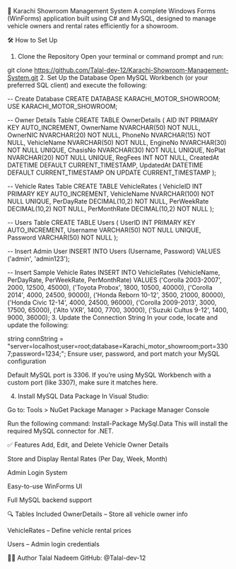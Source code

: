 🚗 Karachi Showroom Management System
A complete Windows Forms (WinForms) application built using C# and MySQL, designed to manage vehicle owners and rental rates efficiently for a showroom.

🛠️ How to Set Up
1. Clone the Repository
Open your terminal or command prompt and run:


git clone https://github.com/Talal-dev-12/Karachi-Showroom-Management-System.git
2. Set Up the Database
Open MySQL Workbench (or your preferred SQL client) and execute the following:

-- Create Database
CREATE DATABASE KARACHI_MOTOR_SHOWROOM;
USE KARACHI_MOTOR_SHOWROOM;

-- Owner Details Table
CREATE TABLE OwnerDetails (
    AID INT PRIMARY KEY AUTO_INCREMENT,
    OwnerName NVARCHAR(50) NOT NULL,
    OwnerNIC NVARCHAR(20) NOT NULL,
    PhoneNo NVARCHAR(15) NOT NULL,
    VehicleName NVARCHAR(50) NOT NULL,
    EngineNo NVARCHAR(30) NOT NULL UNIQUE,
    ChasisNo NVARCHAR(30) NOT NULL UNIQUE,
    NoPlat NVARCHAR(20) NOT NULL UNIQUE,
    RegFees INT NOT NULL,
    CreatedAt DATETIME DEFAULT CURRENT_TIMESTAMP,
    UpdatedAt DATETIME DEFAULT CURRENT_TIMESTAMP ON UPDATE CURRENT_TIMESTAMP
);

-- Vehicle Rates Table
CREATE TABLE VehicleRates (
    VehicleID INT PRIMARY KEY AUTO_INCREMENT,
    VehicleName NVARCHAR(100) NOT NULL UNIQUE,
    PerDayRate DECIMAL(10,2) NOT NULL,
    PerWeekRate DECIMAL(10,2) NOT NULL,
    PerMonthRate DECIMAL(10,2) NOT NULL
);

-- Users Table
CREATE TABLE Users (
    UserID INT PRIMARY KEY AUTO_INCREMENT,
    Username VARCHAR(50) NOT NULL UNIQUE,
    Password VARCHAR(50) NOT NULL
);

-- Insert Admin User
INSERT INTO Users (Username, Password) VALUES ('admin', 'admin123');

-- Insert Sample Vehicle Rates
INSERT INTO VehicleRates (VehicleName, PerDayRate, PerWeekRate, PerMonthRate)
VALUES 
('Corolla 2003-2007', 2000, 12500, 45000),
('Toyota Probox', 1800, 10500, 40000),
('Corolla 2014', 4000, 24500, 90000),
('Honda Reborn 10-12', 3500, 21000, 80000),
('Honda Civic 12-14', 4000, 24500, 96000),
('Corolla 2009-2013', 3000, 17500, 65000),
('Alto VXR', 1400, 7700, 30000),
('Suzuki Cultus 9-12', 1400, 9000, 36000);
3. Update the Connection String
In your code, locate and update the following:

string connString = "server=localhost;user=root;database=Karachi_motor_showroom;port=3307;password=1234;";
Ensure user, password, and port match your MySQL configuration

Default MySQL port is 3306. If you’re using MySQL Workbench with a custom port (like 3307), make sure it matches here.

4. Install MySQL Data Package
In Visual Studio:

Go to:
Tools > NuGet Package Manager > Package Manager Console

Run the following command:
Install-Package MySql.Data
This will install the required MySQL connector for .NET.

✅ Features
Add, Edit, and Delete Vehicle Owner Details

Store and Display Rental Rates (Per Day, Week, Month)

Admin Login System

Easy-to-use WinForms UI

Full MySQL backend support

🔍 Tables Included
OwnerDetails – Store all vehicle owner info

VehicleRates – Define vehicle rental prices

Users – Admin login credentials

🧑‍💻 Author
Talal Nadeem
GitHub: @Talal-dev-12

